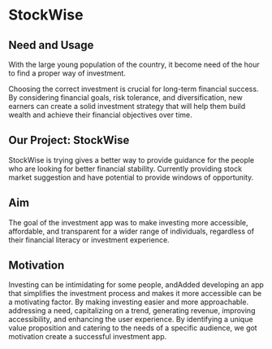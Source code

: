 # StockWise

## Need and Usage

With the large young population of the country, it become need of the hour to find a proper way of investment.

Choosing the correct investment is crucial for long-term financial success. By considering financial goals, risk tolerance, and diversification, new earners can create a solid investment strategy that will help them build wealth and achieve their financial objectives over time.

## Our Project: StockWise

StockWise is trying gives a better way to provide guidance for the people who are looking for better financial stability. Currently providing stock market suggestion and have potential to provide windows of opportunity.

## Aim

The goal of the investment app was to make investing more accessible, affordable, and transparent for a wider range of individuals, regardless of their financial literacy or investment experience.

## Motivation

Investing can be intimidating for some people, andAdded developing an app that simplifies the investment process and makes it more accessible can be a motivating factor. By making investing easier and more approachable. addressing a need, capitalizing on a trend, generating revenue, improving accessibility, and enhancing the user experience. By identifying a unique value proposition and catering to the needs of a specific audience, we got motivation create a successful investment app.
